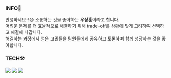 
<!--
**yeb0/yeb0** is a ✨ _special_ ✨ repository because its `README.md` (this file) appears on your GitHub profile.

Here are some ideas to get you started:

- 🔭 I’m currently working on ...
- 🌱 I’m currently learning ...
- 👯 I’m looking to collaborate on ...
- 🤔 I’m looking for help with ...
- 💬 Ask me about ...
- 📫 How to reach me: ...
- 😄 Pronouns: ...
- ⚡ Fun fact: ...
-->
 <h3><strong>INFO🌱</strong></h3>
 
 안녕하세요-!😄 소통하는 것을 좋아하는 <strong>우상훈</strong>이라고 합니다.<br>
 어려운 문제를 더 효율적으로 해결하기 위해 trade-off를 상황에 맞게 고려하여 선택하고 해결해 나갑니다. <br>
해결하는 과정에서 얻은 고민들을 팀원들에게 공유하고 토론하며 함께 성장하는 것을 좋아합니다. <br>
  <h3><strong>TECH⚒️</strong><br><br>
 <img src="https://img.shields.io/badge/Java-007396?style=flat-square&logo=Java&logoColor=white"/>
<img src="https://img.shields.io/badge/Mysql-E6B91E?style=flat-square&logo=MySql&logoColor=white"/>
 <img src="https://img.shields.io/badge/Spring Boot-6DB33F?style=flat-square&logo=Spring Boot&logoColor=white"/>
